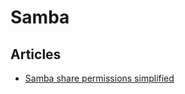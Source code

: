 # Samba

## Articles
* [Samba share permissions simplified](https://www.cyberciti.biz/tips/how-do-i-set-permissions-to-samba-shares.html)
